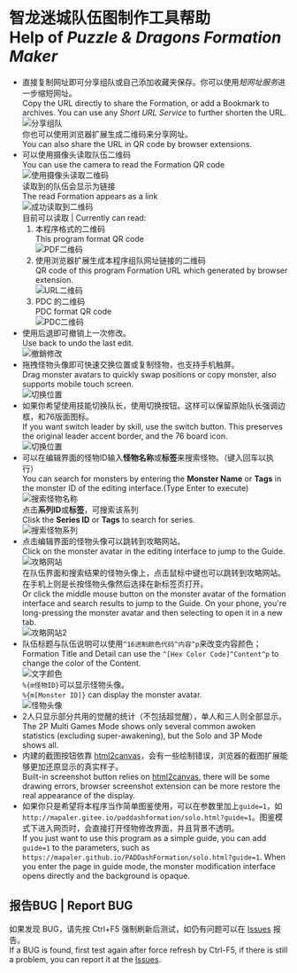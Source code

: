 ﻿智龙迷城队伍图制作工具帮助<br>Help of *Puzzle & Dragons Formation Maker*
======
* 直接复制网址即可分享组队或自己添加收藏夹保存。你可以使用*短网址服务*进一步缩短网址。  
Copy the URL directly to share the Formation, or add a Bookmark to archives. You can use any *Short URL Service* to further shorten the URL.  
![分享组队](document/tips-share.png)  
你也可以使用浏览器扩展生成二维码来分享网址。  
You can also share the URL in QR code by browser extensions.  
* 可以使用摄像头读取队伍二维码  
You can use the camera to read the Formation QR code  
![使用摄像头读取二维码](document/tips-qr-read.webp)  
读取到的队伍会显示为链接  
The read Formation appears as a link  
![成功读取到二维码](document/tips-qr-read-found.png)  
目前可以读取 | Currently can read:
  1. 本程序格式的二维码  
  This program format QR code  
  ![PDF二维码](document/tips-qr-pdf.png)
  1. 使用浏览器扩展生成本程序组队网址链接的二维码  
  QR code of this program Formation URL which generated by browser extension.  
  ![URL二维码](document/tips-qr-url.png)
  1. PDC 的二维码  
  PDC format QR code  
  ![PDC二维码](document/tips-qr-pdc.webp)
* 使用后退即可撤销上一次修改。  
Use back to undo the last edit.  
![撤銷修改](document/tips-undo.png)
* 拖拽怪物头像即可快速交换位置或复制怪物，也支持手机触屏。  
Drag monster avatars to quickly swap positions or copy monster, also supports mobile touch screen.  
![切换位置](document/tips-interchangeCard.png)
* 如果你希望使用技能切换队长，使用切换按钮。这样可以保留原始队长强调边框，和76版面图标。  
If you want switch leader by skill, use the switch button. This preserves the original leader accent border, and the 76 board icon.  
![切换位置](document/tips-switch-leader.png)
* 可以在编辑界面的怪物ID输入**怪物名称**或**标签**来搜索怪物。（键入回车以执行）  
You can search for monsters by entering the **Monster Name** or **Tags** in the monster ID of the editing interface.(Type Enter to execute)  
![搜索怪物名称](document/tips-search-name.png)  
点击**系列ID**或**标签**，可搜索该系列  
Clisk the **Series ID** or **Tags** to search for series.  
![搜索怪物系列](document/tips-search-series.png)  
* 点击编辑界面的怪物头像可以跳转到攻略网站。  
Click on the monster avatar in the editing interface to jump to the Guide.  
![攻略网站](document/tips-guide.png)  
在队伍界面和搜索结果的怪物头像上，点击鼠标中键也可以跳转到攻略网站。在手机上则是长按怪物头像然后选择在新标签页打开。  
Or click the middle mouse button on the monster avatar of the formation interface and search results to jump to the Guide. On your phone, you're long-pressing the monster avatar and then selecting to open it in a new tab.  
![攻略网站2](document/tips-guide2.png)
* 队伍标题与队伍说明可以使用`^16进制颜色代码^内容^p`来改变内容颜色；  
Formation Title and Detail can use the `^[Hex Color Code]^Content^p` to change the color of the Content.  
![文字颜色](document/tips-advanced-color.png)  
`%{m怪物ID}`可以显示怪物头像。  
`%{m[Monster ID]}` can display the monster avatar.  
![怪物头像](document/tips-advanced-card.png)
* 2人只显示部分共用的觉醒的统计（不包括超觉醒），单人和三人则全部显示。  
The 2P Multi Games Mode shows only several common awoken statistics (excluding super-awakening), but the Solo and 3P Mode shows all.
* 内建的截图按钮依靠 [html2canvas](https://github.com/niklasvh/html2canvas/)，会有一些绘制错误，浏览器的截图扩展能够更加还原显示的真实样子。  
Built-in screenshot button relies on [html2canvas](https://github.com/niklasvh/html2canvas/), there will be some drawing errors, browser screenshot extension can be more restore the real appearance of the display.
* 如果你只是希望将本程序当作简单图鉴使用，可以在参数里加上`guide=1`，如`http://mapaler.gitee.io/paddashformation/solo.html?guide=1`。图鉴模式下进入网页时，会直接打开怪物修改界面，并且背景不透明。  
If you just want to use this program as a simple guide, you can add `guide=1` to the parameters, such as `https://mapaler.github.io/PADDashFormation/solo.html?guide=1`. When you enter the page in guide mode, the monster modification interface opens directly and the background is opaque.

## 报告BUG | Report BUG
如果发现 BUG，请先按 Ctrl+F5 强制刷新后测试，如仍有问题可以在 [Issues](//github.com/Mapaler/PADDashFormation/issues) 报告。  
If a BUG is found, first test again after force refresh by Ctrl-F5, if there is still a problem, you can report it at the [Issues](//github.com/Mapaler/PADDashFormation/issues).